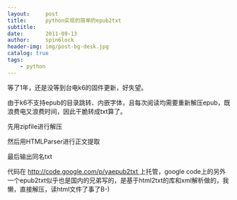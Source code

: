 ```yaml
---
layout:     post
title:      python实现的简单的epub2txt
subtitle:   
date:       2011-09-13
author:     spin6lock
header-img: img/post-bg-desk.jpg
catalog: true
tags:
    - python
---
```

等了1年，还是没等到台电k6的固件更新，好失望。

由于k6不支持epub的目录跳转、内嵌字体，且每次阅读均需要重新解压epub，既浪费电又浪费时间，因此干脆转成txt算了。 

先用zipfile进行解压

然后用HTMLParser进行正文提取

最后输出同名txt 

代码在 [http://code.google.com/p/yaepub2txt ](http://code.google.com/p/yaepub2txt)上托管，google code上的另外一个epub2txt似乎也是国内的兄弟写的，是基于html2txt的库和xml解析做的，我懒，直接解压，读html文件了事了B-)
